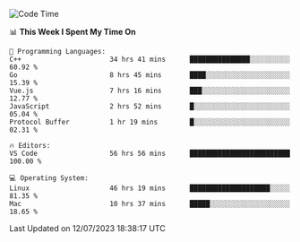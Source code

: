 
<!--START_SECTION:waka-->
![Code Time](http://img.shields.io/badge/Code%20Time-837%20hrs%204%20mins-blue)

📊 **This Week I Spent My Time On** 

```text
💬 Programming Languages: 
C++                      34 hrs 41 mins      ███████████████░░░░░░░░░░   60.92 % 
Go                       8 hrs 45 mins       ████░░░░░░░░░░░░░░░░░░░░░   15.39 % 
Vue.js                   7 hrs 16 mins       ███░░░░░░░░░░░░░░░░░░░░░░   12.77 % 
JavaScript               2 hrs 52 mins       █░░░░░░░░░░░░░░░░░░░░░░░░   05.04 % 
Protocol Buffer          1 hr 19 mins        █░░░░░░░░░░░░░░░░░░░░░░░░   02.31 % 

🔥 Editors: 
VS Code                  56 hrs 56 mins      █████████████████████████   100.00 % 

💻 Operating System: 
Linux                    46 hrs 19 mins      ████████████████████░░░░░   81.35 % 
Mac                      10 hrs 37 mins      █████░░░░░░░░░░░░░░░░░░░░   18.65 % 
```


 Last Updated on 12/07/2023 18:38:17 UTC
<!--END_SECTION:waka-->

